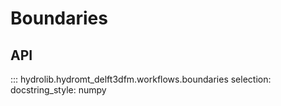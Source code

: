 # Boundaries

## API
::: hydrolib.hydromt_delft3dfm.workflows.boundaries
    selection:
        docstring_style: numpy